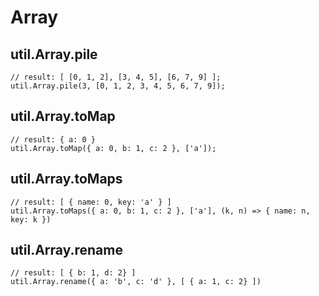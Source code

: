 # Array

## util.Array.pile

    // result: [ [0, 1, 2], [3, 4, 5], [6, 7, 9] ];
    util.Array.pile(3, [0, 1, 2, 3, 4, 5, 6, 7, 9]);

## util.Array.toMap

    // result: { a: 0 }
    util.Array.toMap({ a: 0, b: 1, c: 2 }, ['a']);

## util.Array.toMaps

    // result: [ { name: 0, key: 'a' } ]
    util.Array.toMaps({ a: 0, b: 1, c: 2 }, ['a'], (k, n) => { name: n, key: k })

## util.Array.rename

    // result: [ { b: 1, d: 2} ]
    util.Array.rename({ a: 'b', c: 'd' }, [ { a: 1, c: 2} ])
